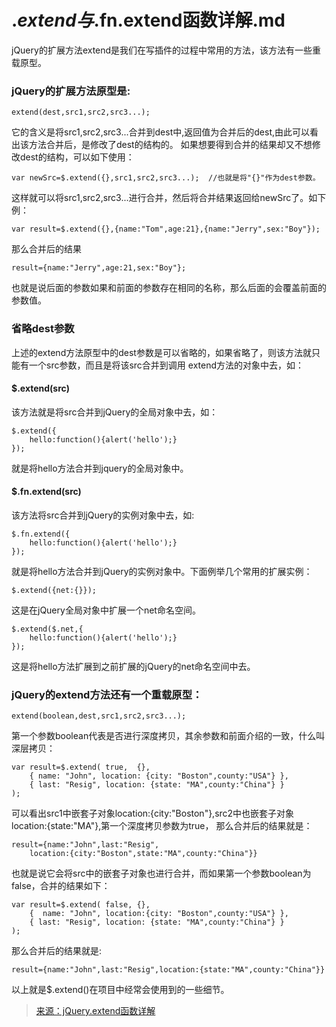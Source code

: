 $.extend与$.fn.extend函数详解.md
=====================
jQuery的扩展方法extend是我们在写插件的过程中常用的方法，该方法有一些重载原型。

### jQuery的扩展方法原型是:　　　

    extend(dest,src1,src2,src3...);

它的含义是将src1,src2,src3...合并到dest中,返回值为合并后的dest,由此可以看出该方法合并后，是修改了dest的结构的。
如果想要得到合并的结果却又不想修改dest的结构，可以如下使用：

    var newSrc=$.extend({},src1,src2,src3...);  //也就是将"{}"作为dest参数。

这样就可以将src1,src2,src3...进行合并，然后将合并结果返回给newSrc了。如下例：

    var result=$.extend({},{name:"Tom",age:21},{name:"Jerry",sex:"Boy"});

那么合并后的结果

    result={name:"Jerry",age:21,sex:"Boy"};

也就是说后面的参数如果和前面的参数存在相同的名称，那么后面的会覆盖前面的参数值。

### 省略dest参数
上述的extend方法原型中的dest参数是可以省略的，如果省略了，则该方法就只能有一个src参数，而且是将该src合并到调用
extend方法的对象中去，如：

#### $.extend(src)
该方法就是将src合并到jQuery的全局对象中去，如：

    $.extend({
        hello:function(){alert('hello');}
    });

就是将hello方法合并到jquery的全局对象中。

#### $.fn.extend(src)
该方法将src合并到jQuery的实例对象中去，如:

    $.fn.extend({
        hello:function(){alert('hello');}
    });
 
就是将hello方法合并到jQuery的实例对象中。下面例举几个常用的扩展实例：

    $.extend({net:{}});

这是在jQuery全局对象中扩展一个net命名空间。

    $.extend($.net,{
        hello:function(){alert('hello');}
    });

这是将hello方法扩展到之前扩展的jQuery的net命名空间中去。

### jQuery的extend方法还有一个重载原型：  

    extend(boolean,dest,src1,src2,src3...);

第一个参数boolean代表是否进行深度拷贝，其余参数和前面介绍的一致，什么叫深层拷贝：

    var result=$.extend( true,  {},  
        { name: "John", location: {city: "Boston",county:"USA"} },  
        { last: "Resig", location: {state: "MA",county:"China"} } 
    ); 

可以看出src1中嵌套子对象location:{city:"Boston"},src2中也嵌套子对象location:{state:"MA"},第一个深度拷贝参数为true，
那么合并后的结果就是： 

    result={name:"John",last:"Resig",
        location:{city:"Boston",state:"MA",county:"China"}}
 

也就是说它会将src中的嵌套子对象也进行合并，而如果第一个参数boolean为false，合并的结果如下：

    var result=$.extend( false, {},  
        {  name: "John", location:{city: "Boston",county:"USA"} },  
        { last: "Resig", location: {state: "MA",county:"China"} }  
    ); 

那么合并后的结果就是:

    result={name:"John",last:"Resig",location:{state:"MA",county:"China"}}
 
以上就是$.extend()在项目中经常会使用到的一些细节。

> [来源：jQuery.extend函数详解](http://www.cnblogs.com/RascallySnake/archive/2010/05/07/1729563.html)

